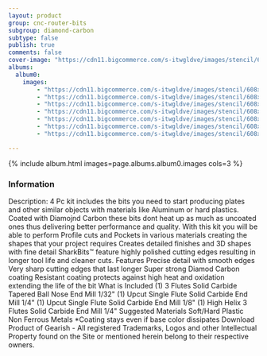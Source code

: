 ```yaml
---
layout: product
group: cnc-router-bits
subgroup: diamond-carbon
subtype: false
publish: true
comments: false
cover-image: "https://cdn11.bigcommerce.com/s-itwgldve/images/stencil/608x608/products/3776/7685/Metal_plastic_cutting_3d_milling_4PC_cnc_bit_kit_v2__62621.1675310617.png?c=2"
albums:
  album0:
    images:
        - "https://cdn11.bigcommerce.com/s-itwgldve/images/stencil/608x608/products/3776/7685/Metal_plastic_cutting_3d_milling_4PC_cnc_bit_kit_v2__62621.1675310617.png?c=2"
        - "https://cdn11.bigcommerce.com/s-itwgldve/images/stencil/608x608/products/3776/8722/Metal_plastic_cutting_3d_milling_4PC_cnc_bit_kit_v2__20725.1675310617.png?c=2"
        - "https://cdn11.bigcommerce.com/s-itwgldve/images/stencil/608x608/products/3776/7696/IMG_9388_sb-1018-dc__86843.1675310617.png?c=2"
        - "https://cdn11.bigcommerce.com/s-itwgldve/images/stencil/608x608/products/3776/7697/IMG_9430_sb-0514-dc__73664.1675310617.png?c=2"
        - "https://cdn11.bigcommerce.com/s-itwgldve/images/stencil/608x608/products/3776/7694/IMG_9390_sb-603254-dc__97619.1675310617.png?c=2"
        - "https://cdn11.bigcommerce.com/s-itwgldve/images/stencil/608x608/products/3776/7695/IMG_9383_sb-7014-dc__08623.1675310617.png?c=2"
        - "https://cdn11.bigcommerce.com/s-itwgldve/images/stencil/608x608/products/3776/8698/sharkbit_tray_1__13091.1579725188__94400.1675310617.jpg?c=2"

---
```


{% include album.html images=page.albums.album0.images cols=3 %}

### Information

Description:
 4 Pc kit includes the bits you need to start producing plates and other similar objects with materials like Aluminum or hard plastics. Coated with Diamojnd Carbon these bits dont heat up as much as uncoated ones thus delivering better performance and quality.  With this kit you will be able to perform  Profile cuts and Pockets in various materials creating the shapes that your project requires Creates detailed finishes and 3D shapes with fine detail   SharkBits™ feature highly polished cutting edges resulting in longer tool life and cleaner cuts.  Features  Precise detail with smooth edges Very sharp cutting edges that last longer Super strong Diamod Carbon coating Resistant coating protects against high heat and oxidation extending the life of the bit  What is Included  (1) 3 Flutes Solid Carbide Tapered Ball Nose End Mill 1/32" (1) Upcut Single Flute Solid Carbide End Mill 1/4" (1) Upcut Single Flute Solid Carbide End Mill 1/8" (1) High Helix 3 Flutes Solid Carbide End Mill 1/4"  Suggested Materials   Soft/Hard Plastic Non Ferrous Metals   *Coating stays even if base color dissipates Download Product of Gearish - All registered Trademarks, Logos and other Intellectual Property found on the Site or mentioned herein belong to their respective owners.  

